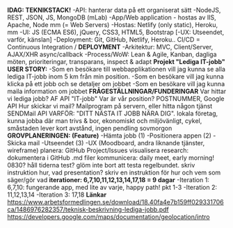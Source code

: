**IDAG: TEKNIKSTACK!**
-API: hanterar data på ett organiserat sätt
-NodeJS, REST, JSON, JS, MongoDB (mLab)
-App/Web application - hostas av IIS, Apache, Node mm (= Web Servers)
-Hostas: Netlify (only static), Heroku, mm
-UI: JS (ECMA ES6), jQuery, CSS3, HTML5, Bootstrap
[-UX: Utseendet, varför, känslan]
-Deployment: Git, GitHub, Netlify, Heroku.. CI/CD = Continuous Integration /
**DEPLOYMENT**
-Arkitektur: MVC, Client/Server, AJAX/XHR async/callback
-Process/WoW: Lean & Agile, Kanban, dagliga möten, prioriteringar, transparans, inspect & adapt
**Projekt "Lediga IT-jobb"**
**USER STORY:**
-Som en besökare till webbapplikationen vill jag kunna se alla lediga IT-jobb inom 5 km från min position.
-Som en besökare vill jag kunna klicka på ett jobb och se detaljer om jobbet
-Som en besökare vill jag kunna maila information om jobbet
**FRÅGESTÄLLNINGAR/FUNDERINGAR**
Var hittar vi lediga jobb? AF API "IT-jobb"
Var är vår position? POSTNUMMER, Google API
Hur skickar vi mail? Mailprogram på servern, eller hitta någon tjänst SENDMail API
VARFÖR: "DITT NÄSTA IT JOBB NÄRA DIG".
lokala företag,
kunna jobba där man trivs & bor,
ekonomiskt och miljövänligt, cykel,
småstaden lever
kort avstånd, ingen pendling
sovmorgon
**GROVPLANERINGEN: (Feature)**
-Hämta jobb (1)
-Positionera appen (2)
-Skicka mail
-Utseendet (3)
-UX (Moodboard, andra liknande tjänster, wireframe)
planera: GitHub Project/Issues
visualisera
research: dokumentera i GitHub .md filer
kommunicera: daily meet, early morning! 0830?
håll tiderna
test? glöm inte bort att testa regelbundet. skriv instruktion hur, vad
presentation? skriv en instruktion för hur och vem som säger/gör vad
**iterationer: 6,7,10,11,12,13,14,17,18 = 9 dagar**
-Iteration 1: 6,7,10: fungerande app, med lite av varje, happy path! pkt 1-3
-Iteration 2: 11,12,13,14
-Iteration 3: 17,18
**Länkar**
https://www.arbetsformedlingen.se/download/18.40fa4e7b159ff029331706ca/1486976282357/teknisk-beskrivning-lediga-jobb.pdf
https://developers.google.com/maps/documentation/geolocation/intro